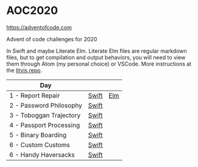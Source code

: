 # AOC2020
https://adventofcode.com

Advent of code challenges for 2020

In Swift and maybe Literate Elm. 
Literate Elm files are regular markdown files, but to get compilation and output behaviors, you will need to view them through Atom (my personal choice) or VSCode. More instructions at the [litvis repo](https://github.com/gicentre/litvis).

| Day   |      |   |
|-------|------|---|
| 1 - Report Repair           | [Swift](AOC2020/DayOne.swift)       | [Elm](LiterateElm/problems/dayOne.md)  |
| 2 - Password Philosophy     | [Swift](AOC2020/DayTwo.swift)       |                                        |
| 3 - Toboggan Trajectory     | [Swift](AOC2020/DayThree.swift)     |                                        |
| 4 - Passport Processing     | [Swift](AOC2020/DayFour.swift)      |                                        |
| 5 - Binary Boarding         | [Swift](AOC2020/DayFive.swift)      |                                        |
| 6 - Custom Customs          | [Swift](AOC2020/DaySix.swift)       |                                        |
| 6 - Handy Haversacks        | [Swift](AOC2020/DaySeven.swift)     |                                        |

